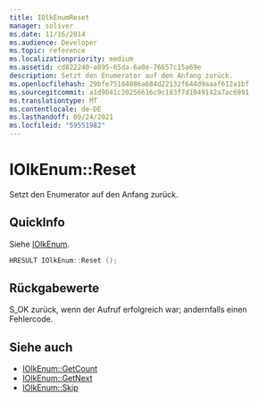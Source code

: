 ```yaml
---
title: IOlkEnumReset
manager: soliver
ms.date: 11/16/2014
ms.audience: Developer
ms.topic: reference
ms.localizationpriority: medium
ms.assetid: cd822240-a895-65da-6a0e-76657c15a69e
description: Setzt den Enumerator auf den Anfang zurück.
ms.openlocfilehash: 29bfe75184086a684d22132f644d9aaaf612a1bf
ms.sourcegitcommit: a1d9041c20256616c9c183f7d1049142a7ac6991
ms.translationtype: MT
ms.contentlocale: de-DE
ms.lasthandoff: 09/24/2021
ms.locfileid: "59551982"
---
```

# <a name="iolkenumreset"></a>IOlkEnum::Reset

Setzt den Enumerator auf den Anfang zurück.
  
## <a name="quick-info"></a>QuickInfo

Siehe [IOlkEnum](iolkenum.md).
  
```cpp
HRESULT IOlkEnum::Reset ();
```

## <a name="return-values"></a>Rückgabewerte

S_OK zurück, wenn der Aufruf erfolgreich war; andernfalls einen Fehlercode.
  
## <a name="see-also"></a>Siehe auch

- [IOlkEnum::GetCount](iolkenum-getcount.md)
- [IOlkEnum::GetNext](iolkenum-getnext.md)
- [IOlkEnum::Skip](iolkenum-skip.md)

